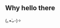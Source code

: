 ## Why hello there
(｡•̀ᴗ-)✧

<!--
**jltlm/jltlm** is a ✨ _special_ ✨ repository because its `README.md` (this file) appears on your GitHub profile.

☆～（ゝ。∂）

Here are some ideas to get you started:

- 🔭 I’m currently working on ...
- 🌱 I’m currently learning ...
- 👯 I’m looking to collaborate on ...
- 🤔 I’m looking for help with ...
- 💬 Ask me about ...
- 📫 How to reach me: ...
- 😄 Pronouns: ...
- ⚡ Fun fact: ...
-->
